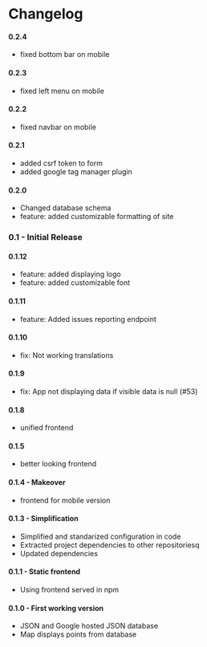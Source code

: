 # Changelog

#### 0.2.4
  * fixed bottom bar on mobile

#### 0.2.3
  * fixed left menu on mobile

#### 0.2.2
  * fixed navbar on mobile

#### 0.2.1
  * added csrf token to form
  * added google tag manager plugin

#### 0.2.0
  * Changed database schema
  * feature: added customizable formatting of site

### 0.1 - Initial Release

#### 0.1.12
  * feature: added displaying logo
  * feature: added customizable font

#### 0.1.11
  * feature: Added issues reporting endpoint

#### 0.1.10
  * fix: Not working translations

#### 0.1.9
  * fix: App not displaying data if visible data is null (#53)

#### 0.1.8
  * unified frontend

#### 0.1.5
  * better looking frontend

#### 0.1.4 - Makeover
  * frontend for mobile version

#### 0.1.3 - Simplification
  * Simplified and standarized configuration in code
  * Extracted project dependencies to other repositoriesq
  * Updated dependencies

#### 0.1.1 - Static frontend
  * Using frontend served in npm  

#### 0.1.0 - First working version
 * JSON and Google hosted JSON database
 * Map displays points from database
